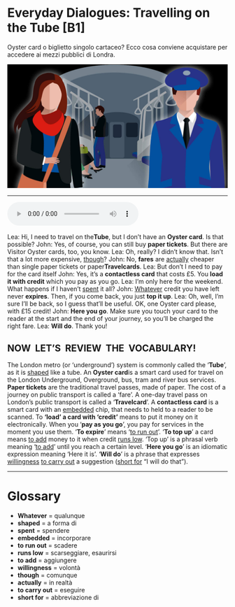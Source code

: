 # Everyday Dialogues: Travelling on the Tube   [B1]

Oyster card o biglietto singolo cartaceo? Ecco cosa conviene acquistare per accedere ai mezzi pubblici di Londra.

![](Everyday%20Dialogues%20Travelling%20on%20the%20Tube.jpg)

--------------

<div>
<audio controls autoplay>
    <source src="https:/raw.githubusercontent.com/dartie/knowledge-base/main/English/SpeakUp/2023-10/Everyday%20Dialogues%20Travelling%20on%20the%20Tube.mp3" type="audio/mpeg">
</audio>
</div>


Lea: Hi, I need to travel on the**Tube**, but I don’t have an **Oyster card**. Is that possible?
John: Yes, of course, you can still buy **paper tickets**. But there are Visitor Oyster cards, too, you know.
Lea: Oh, really? I didn’t know that. Isn’t that a lot more expensive, [though](## "comunque")?
John: No, **fares** are [actually](## "in realtà") cheaper than single paper tickets or paper**Travelcards**.
Lea: But don’t I need to pay for the card itself
John: Yes, it’s a **contactless card** that costs £5. You **load it with credit** which you pay as you go.
Lea: I’m only here for the weekend. What happens if I haven’t [spent](## "spendere") it all?
John: [Whatever](## "qualunque") credit you have left never **expires**. Then, if you come back, you just **top it up**.
Lea: Oh, well, I’m sure I’ll be back, so I guess that’ll be useful. OK, one Oyster card please, with £15 credit!
John: **Here you go**. Make sure you touch your card to the reader at the start and the end of your journey, so you’ll be charged the right fare.
Lea: **Will do**. Thank you!

## NOW  LET’S  REVIEW  THE  VOCABULARY!
The London metro (or ‘underground’) system is commonly called the ‘**Tube**’, as it is [shaped](## "a forma di") like a tube.
An **Oyster card**is a smart card used for travel on the London Underground, Overground, bus, tram and river bus services.
**Paper tickets** are the traditional travel passes, made of paper.
The cost of a journey on public transport is called a ‘fare’.
A one-day travel pass on London’s public transport is called a ‘**Travelcard**’.
A **contactless card** is a smart card with an [embedded](## "incorporare") chip, that needs to held to a reader to be scanned.
To **‘load’ a card with ‘credit’** means to put it money on it electronically.
When you ‘**pay as you go**’, you pay for services in the moment you use them.
‘**To expire**’ means ‘[to run out](## "scadere")’.
‘**To top up**’ a card means [to add](## "aggiungere") money to it when credit [runs low](## "scarseggiare, esaurirsi"). ‘Top up’ is a phrasal verb meaning ‘[to add](## "aggiungere")’ until you reach a certain level.
‘**Here you go**’ is an idiomatic expression meaning ‘Here it is’.
‘**Will do**’ is a phrase that expresses [willingness](## "volontà") [to carry out](## "eseguire") a suggestion ([short for](## "abbreviazione di") “I will do that”).
 

--------------

<div style = "display:block; clear:both; page-break-after:always;"></div>

# Glossary
* **Whatever** = qualunque
* **shaped** = a forma di
* **spent** = spendere
* **embedded** = incorporare
* **to run out** = scadere
* **runs low** = scarseggiare, esaurirsi
* **to add** = aggiungere
* **willingness** = volontà
* **though** = comunque
* **actually** = in realtà
* **to carry out** = eseguire
* **short for** = abbreviazione di
